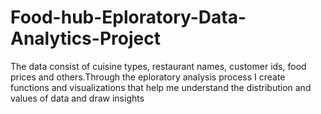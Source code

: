 # Food-hub-Eploratory-Data-Analytics-Project
The data consist of cuisine types, restaurant names, customer ids, food prices and others.Through the eploratory analysis process I create  functions and visualizations that help me understand the distribution and values of data and draw insights

